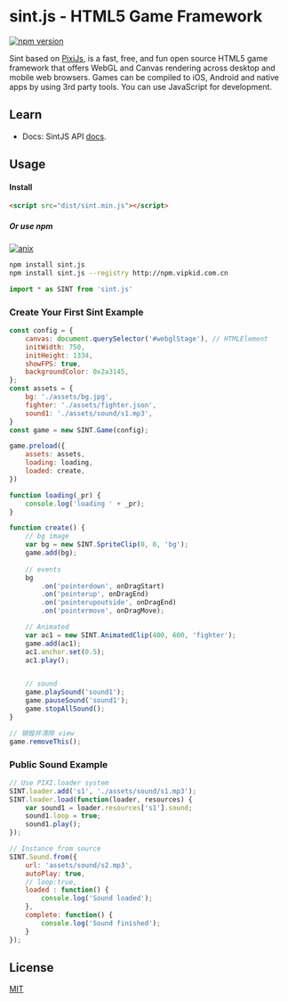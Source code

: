 sint.js - HTML5 Game Framework
=============

[![npm version](https://badge.fury.io/js/sint.js.svg)](https://badge.fury.io/js/sint.js)

Sint based on [PixiJs](http://www.pixijs.com), is a fast, free, and fun open source HTML5 game framework that offers WebGL and Canvas rendering across desktop and mobile web browsers. Games can be compiled to iOS, Android and native apps by using 3rd party tools. 
You can use JavaScript for development.

## Learn

- Docs: SintJS API [docs](https://watertian.github.io/sint.js/docs/).

## Usage

#### Install

```html
<script src="dist/sint.min.js"></script>
```
##### Or use npm
[![anix](https://nodei.co/npm/sint.js.png)](https://npmjs.org/package/sint.js)

```sh
npm install sint.js
npm install sint.js --registry http://npm.vipkid.com.cn
```
```js
import * as SINT from 'sint.js'
```


### Create Your First Sint Example


```js
const config = {
    canvas: document.querySelector('#webglStage'), // HTMLElement
    initWidth: 750,
    initHeight: 1334,
    showFPS: true,
    backgroundColor: 0x2a3145,
};
const assets = {
    bg: './assets/bg.jpg',
    fighter: './assets/fighter.json',
    sound1: './assets/sound/s1.mp3',
}
const game = new SINT.Game(config);

game.preload({
    assets: assets,
    loading: loading,
    loaded: create,
})

function loading(_pr) {
    console.log('loading ' + _pr);
}

function create() {
    // bg image
    var bg = new SINT.SpriteClip(0, 0, 'bg');
    game.add(bg);
    
    // events
    bg
        .on('pointerdown', onDragStart)
        .on('pointerup', onDragEnd)
        .on('pointerupoutside', onDragEnd)
        .on('pointermove', onDragMove);

    // Animated
    var ac1 = new SINT.AnimatedClip(400, 600, 'fighter');
    game.add(ac1);
    ac1.anchor.set(0.5);
    ac1.play();


    // sound
    game.playSound('sound1');
    game.pauseSound('sound1');
    game.stopAllSound();
}

// 销毁并清除 view
game.removeThis();

```


### Public Sound Example

```js
// Use PIXI.loader system
SINT.loader.add('s1', './assets/sound/s1.mp3');
SINT.loader.load(function(loader, resources) {
    var sound1 = loader.resources['s1'].sound;
    sound1.loop = true;
    sound1.play();
});

// Instance from source
SINT.Sound.from({
    url: 'assets/sound/s2.mp3',
    autoPlay: true,
    // loop:true,
    loaded : function() {
        console.log('Sound loaded');
    },
    complete: function() {
        console.log('Sound finished');
    }
});

```


## License

[MIT](https://opensource.org/licenses/mit-license)



